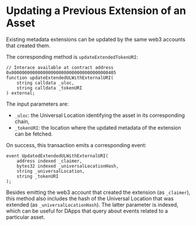 # Updating a Previous Extension of an Asset

Existing metadata extensions can be updated by the same web3 accounts that created them.

The corresponding method is `updateExtendedTokenURI`:&#x20;

```solidity
// Interace available at contract address 0x0000000000000000000000000000000000000405
function updateExtendedULWithExternalURI(
    string calldata _uloc,
    string calldata _tokenURI
) external;
```

The input parameters are:

* `_uloc`: the Universal Location identifying the asset in its corresponding chain,
* `_tokenURI`: the location where the updated metadata of the extension can be fetched.

On success, this transaction emits a corresponding event:

```solidity
event UpdatedExtendedULWithExternalURI(
    address indexed _claimer,
    bytes32 indexed _universalLocationHash,
    string _universalLocation,
    string _tokenURI
);
```

Besides emitting the web3 account that created the extension (as `_claimer`), this method also includes the hash of the Universal Location that was extended (as `_universalLocationHash`). The latter parameter is indexed, which can be useful for DApps that query about events related to a particular asset.
